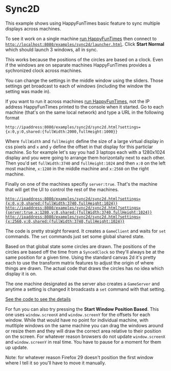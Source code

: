 Sync2D
======

This example shows using HappyFunTimes basic feature to sync multiple displays
across machines.

To see it work on a single machine [run HappyFunTimes](../../README.md#running-the-examples) then
connect to [`http://localhost:8080/examples/sync2d/launcher.html`](http://localhost:8080/examples/sync2d/launcher.html).
Click **Start Normal** which should launch 3 windows, all in sync.

This works because the positions of the circles are based on a clock.
Even if the windows are on separate machines HappyFunTimes provides a
sychronized clock across machines.

You can change the settings in the middle window using the sliders. Those
settings get broadcast to each of windows (including the window the
setting was made in).

If you want to run it across machines [run HappyFunTimes](../../README.md#running-the-examples),
not the IP address HappyFunTimes printed to the console when it started.
Go to each machine (that's on the same local network) and type a URL in the following format

    http://ipaddress:8080/examples/sync2d/sync2d.html?settings={x:0,y:0,shared:{fullWidth:2000,fullHeight:1000}}

Where `fullWidth` and `fullHeight` define the size of a large virtual
display in css pixels and `x` and `y` define the offset in that display
for this particlar machine.  So for example let's say you had 3 laptops
each with a 1280x1024 display and you were going to arrange them
horizontally next to each other.  Then you'd set `fullWidth:3740` and
`fullHeight:1024` and then `x:0` on the left most machine, `x:1280` in the
middle machine and `x:2560` on the right machine.

Finally on one of the machines specifiy `server:true`.  That's the machine
that will get the UI to control the rest of the machines.

[`http://ipaddress:8080/examples/sync2d/sync2d.html?settings={x:0,y:0,shared:{fullWidth:3740,fullHeight:1024}}`](http://ipaddress:8080/examples/sync2d/sync2d.html?settings={x:0,y:0,shared:{fullWidth:3740,fullHeight:1024}})
[`http://ipaddress:8080/examples/sync2d/sync2d.html?settings={server:true,x:1280,y:0,shared:{fullWidth:3740,fullHeight:1024}}`](http://ipaddress:8080/examples/sync2d/sync2d.html?settings={server:true,x:0,y:1280,shared:{fullWidth:3740,fullHeight:1024}})
[`http://ipaddress:8080/examples/sync2d/sync2d.html?settings={x:2560,y:0,shared:{fullWidth:3740,fullHeight:1024}}`](http://ipaddress:8080/examples/sync2d/sync2d.html?settings={x:0,y:2560,shared:{fullWidth:3740,fullHeight:1024}})

The code is pretty straight forward.  It creates a `GameClient` and waits
for `set` commands.  The `set` commands just set some global shared state.

Based on that global state some circles are drawn.  The positions of the
circles are based off the time from a `SyncedClock` so they'll always be
at the same position for a given time.  Using the standard canvas 2d it's
pretty each to use the transform matrix features to adjust the origin of
where things are drawn.  The actual code that draws the circles has no
idea which display it is on.

The one machine designated as the server also creates a `GameServer` and
anytime a setting is changed it broadcasts a `set` command with that
setting.

[See the code to see the details](https://github.com/greggman/HappyFunTimes/blob/master/public/examples/sync2d/scripts/sync2d.js)

For fun you can also try pressing the **Start Window Position Based**.
This one uses `window.screenX` and `window.screenY` for the offsets for
each window.  While that would have no point for individual machine, with
mutltiple windows on the same machine you can drag the windows around or
resize them and they will draw the correct area relative to their position
on the screen.  For whatever reason browsers do not update
`window.screenX` and `window.screenY` in real time.  You have to pause for
a moment for them up update.

Note: for whatever reason Firefox 29 doesn't position the first window
where I tell it so you'll have to move it manually.

